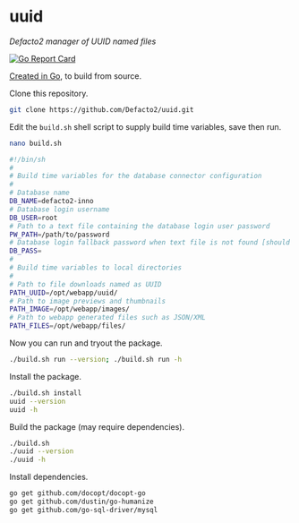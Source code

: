 # uuid
_Defacto2 manager of UUID named files_

[![Go Report Card](https://goreportcard.com/badge/github.com/Defacto2/uuid)](https://goreportcard.com/report/github.com/Defacto2/uuid) 

[Created in Go](https://golang.org/doc/install), to build from source.

Clone this repository.

```sh
git clone https://github.com/Defacto2/uuid.git
```

Edit the `build.sh` shell script to supply build time variables, save then run.

```sh
nano build.sh
```

```sh
#!/bin/sh
#
# Build time variables for the database connector configuration
#
# Database name
DB_NAME=defacto2-inno
# Database login username
DB_USER=root
# Path to a text file containing the database login user password
PW_PATH=/path/to/password
# Database login fallback password when text file is not found [should normally be left blank]
DB_PASS=
#
# Build time variables to local directories
#
# Path to file downloads named as UUID
PATH_UUID=/opt/webapp/uuid/
# Path to image previews and thumbnails
PATH_IMAGE=/opt/webapp/images/
# Path to webapp generated files such as JSON/XML
PATH_FILES=/opt/webapp/files/

```

Now you can run and tryout the package.
```sh
./build.sh run --version; ./build.sh run -h
```

Install the package.
```sh
./build.sh install
uuid --version
uuid -h
```

Build the package (may require dependencies).
```sh
./build.sh
./uuid --version
./uuid -h
```

Install dependencies.

```sh
go get github.com/docopt/docopt-go
go get github.com/dustin/go-humanize
go get github.com/go-sql-driver/mysql
```